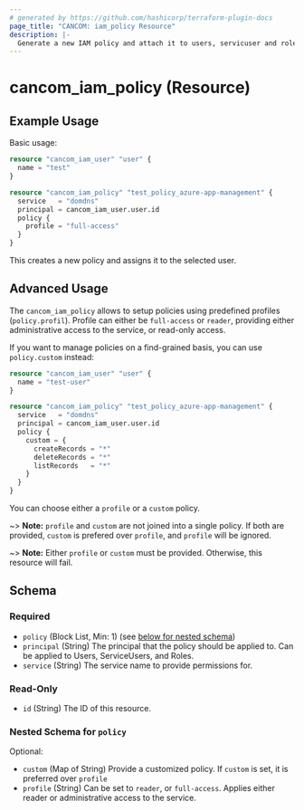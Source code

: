```yaml
---
# generated by https://github.com/hashicorp/terraform-plugin-docs
page_title: "CANCOM: iam_policy Resource"
description: |-
  Generate a new IAM policy and attach it to users, servicuser and roles)
---
```


# cancom_iam_policy (Resource)

## Example Usage

Basic usage:

```terraform
resource "cancom_iam_user" "user" {
  name = "test"
}

resource "cancom_iam_policy" "test_policy_azure-app-management" {
  service   = "domdns"
  principal = cancom_iam_user.user.id
  policy {
    profile = "full-access"
  }
}
```

This creates a new policy and assigns it to the selected user.

## Advanced Usage

The `cancom_iam_policy` allows to setup policies using predefined profiles (`policy.profil`). Profile can either be `full-access` or `reader`,
providing either administrative access to the service, or read-only access.

If you want to manage policies on a find-grained basis, you can use `policy.custom` instead:

```terraform
resource "cancom_iam_user" "user" {
  name = "test-user"
}

resource "cancom_iam_policy" "test_policy_azure-app-management" {
  service   = "domdns"
  principal = cancom_iam_user.user.id
  policy {
    custom = {
      createRecords = "*"
      deleteRecords = "*"
      listRecords   = "*"
    }
  }
}
```

You can choose either a `profile` or a `custom` policy.

~> **Note:** `profile` and `custom` are not joined into a single policy. If both are provided, `custom` is prefered over `profile`, and `profile` will be ignored.

~> **Note:** Either `profile` or `custom` must be provided. Otherwise, this resource will fail.


<!-- schema generated by tfplugindocs -->
## Schema

### Required

- `policy` (Block List, Min: 1) (see [below for nested schema](#nestedblock--policy))
- `principal` (String) The principal that the policy should be applied to. Can be applied to Users, ServiceUsers, and Roles.
- `service` (String) The service name to provide permissions for.

### Read-Only

- `id` (String) The ID of this resource.

<a id="nestedblock--policy"></a>
### Nested Schema for `policy`

Optional:

- `custom` (Map of String) Provide a customized policy. If `custom` is set, it is preferred over `profile`
- `profile` (String) Can be set to `reader`, or `full-access`. Applies either reader or administrative access to the service.

